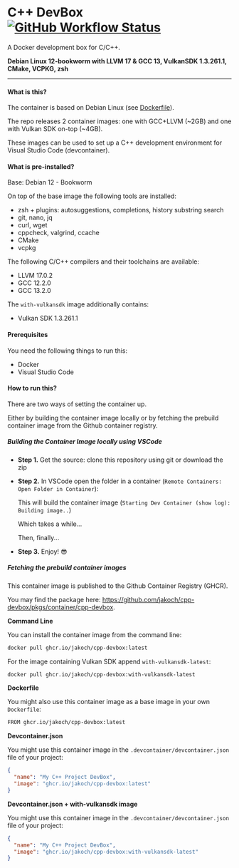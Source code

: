
# C++ DevBox [![GitHub Workflow Status](https://img.shields.io/github/actions/workflow/status/jakoch/cpp-devbox/release.yml?branch=main&style=flat&logo=github&label=Image%20published%20on%20GHCR)](https://github.com/jakoch/cpp-devbox)

A Docker development box for C/C++.

**Debian Linux 12-bookworm with LLVM 17 & GCC 13, VulkanSDK 1.3.261.1, CMake, VCPKG, zsh**

----

#### What is this?

The container is based on Debian Linux (see [Dockerfile](https://github.com/jakoch/cpp-devbox/blob/main/.devcontainer/Dockerfile)).

The repo releases 2 container images: one with GCC+LLVM (~2GB) and one with Vulkan SDK on-top (~4GB).

These images can be used to set up a C++ development environment for Visual Studio Code (devcontainer).

#### What is pre-installed?

Base: Debian 12 - Bookworm

On top of the base image the following tools are installed:

- zsh + plugins: autosuggestions, completions, history substring search
- git, nano, jq
- curl, wget
- cppcheck, valgrind, ccache
- CMake
- vcpkg

The following C/C++ compilers and their toolchains are available:

- LLVM 17.0.2
- GCC 12.2.0
- GCC 13.2.0

The `with-vulkansdk` image additionally contains:

- Vulkan SDK 1.3.261.1

#### Prerequisites

You need the following things to run this:

- Docker
- Visual Studio Code

#### How to run this?

There are two ways of setting the container up.

Either by building the container image locally or by fetching the prebuild container image from the Github container registry.

##### Building the Container Image locally using VSCode

- **Step 1.** Get the source: clone this repository using git or download the zip

- **Step 2.** In VSCode open the folder in a container (`Remote Containers: Open Folder in Container`):

   This will build the container image (`Starting Dev Container (show log): Building image..`)

   Which takes a while...

   Then, finally...

- **Step 3.**  Enjoy! :sunglasses:

##### Fetching the prebuild container images

This container image is published to the Github Container Registry (GHCR).

You may find the package here: https://github.com/jakoch/cpp-devbox/pkgs/container/cpp-devbox.

**Command Line**

You can install the container image from the command line:

```bash
docker pull ghcr.io/jakoch/cpp-devbox:latest
```

For the image containing Vulkan SDK append `with-vulkansdk-latest`:

```bash
docker pull ghcr.io/jakoch/cpp-devbox:with-vulkansdk-latest
```

**Dockerfile**

You might also use this container image as a base image in your own `Dockerfile`:

```bash
FROM ghcr.io/jakoch/cpp-devbox:latest
```

**Devcontainer.json**

You might use this container image in the `.devcontainer/devcontainer.json` file of your project:

```json
{
  "name": "My C++ Project DevBox",
  "image": "ghcr.io/jakoch/cpp-devbox:latest"
}
```

**Devcontainer.json + with-vulkansdk image**

You might use this container image in the `.devcontainer/devcontainer.json` file of your project:

```json
{
  "name": "My C++ Project DevBox",
  "image": "ghcr.io/jakoch/cpp-devbox:with-vulkansdk-latest"
}
```
